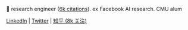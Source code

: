 🔭 research engineer ([6k citations](https://scholar.google.com/citations?user=2yAMJ1YAAAAJ&hl=en)). ex Facebook AI research. CMU alum

[LinkedIn](https://www.linkedin.com/in/heyihui/) | [Twitter](https://twitter.com/he_yi_hui) | [知乎 (8k 关注)](https://www.zhihu.com/people/rex686568)
